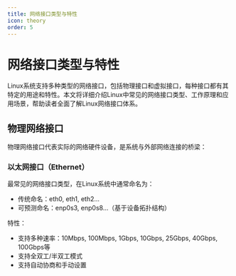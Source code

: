 ```yaml
---
title: 网络接口类型与特性
icon: theory
order: 5
---
```


# 网络接口类型与特性

Linux系统支持多种类型的网络接口，包括物理接口和虚拟接口，每种接口都有其特定的用途和特性。本文将详细介绍Linux中常见的网络接口类型、工作原理和应用场景，帮助读者全面了解Linux网络接口体系。

## 物理网络接口

物理网络接口代表实际的网络硬件设备，是系统与外部网络连接的桥梁：

### 以太网接口（Ethernet）

最常见的网络接口类型，在Linux系统中通常命名为：

- 传统命名：eth0, eth1, eth2...
- 可预测命名：enp0s3, enp0s8...（基于设备拓扑结构）

特性：
- 支持多种速率：10Mbps, 100Mbps, 1Gbps, 10Gbps, 25Gbps, 40Gbps, 100Gbps等
- 支持全双工/半双工模式
- 支持自动协商和手动设置
